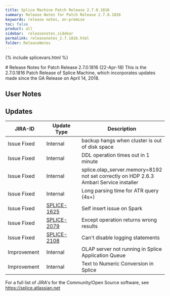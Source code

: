 ```yaml
---
title: Splice Machine Patch Release 2.7.0.1816
summary: Release Notes for Patch Release 2.7.0.1816
keywords: release notes, on-premise
toc: false
product: all
sidebar:  releasenotes_sidebar
permalink: releasenotes_2.7.1816.html
folder: ReleaseNotes
---
```

{% include splicevars.html %}
<section>
<div class="TopicContent" data-swiftype-index="true" markdown="1">
# Release Notes for Patch Release 2.7.0.1816 (22-Apr-18)
This is the 2.7.0.1816 Patch Release of Splice Machine, which incorporates updates made since the GA Release on April 14, 2018.

## User Notes

## Updates
<table>
    <col width="125px" />
    <col width="125px" />
    <col />
    <thead>
        <tr>
            <th>JIRA-ID</th>
            <th>Update Type</th>
            <th>Description</th>
        </tr>
    </thead>
    <tbody>
        <tr>
            <td>Issue Fixed</td>
            <td>Internal</td>
            <td>backup hangs when cluster is out of disk space</td>
        </tr>
        <tr>
            <td>Issue Fixed</td>
            <td>Internal</td>
            <td>DDL operation times out in 1 minute</td>
        </tr>
        <tr>
            <td>Issue Fixed</td>
            <td>Internal</td>
            <td>splice.olap_server.memory=8192 not set correctly on HDP 2.6.3 Ambari Service installer</td>
        </tr>
        <tr>
            <td>Issue Fixed</td>
            <td>Internal</td>
            <td>Long parsing time for ATR query (4s+)</td>
        </tr>
        <tr>
            <td>Issue Fixed</td>
            <td><a href="https://splice.atlassian.net/browse/SPLICE-1625" target="_blank">SPLICE-1625</td>
            <td>Self insert issue on Spark</td>
        </tr>
        <tr>
            <td>Issue Fixed</td>
            <td><a href="https://splice.atlassian.net/browse/SPLICE-2079" target="_blank">SPLICE-2079</td>
            <td>Except operation returns wrong results</td>
        </tr>
        <tr>
            <td>Issue Fixed</td>
            <td><a href="https://splice.atlassian.net/browse/SPLICE-2108" target="_blank">SPLICE-2108</td>
            <td>Can't disable logging statements</td>
        </tr>
        <tr>
            <td>Improvement</td>
            <td>Internal</td>
            <td>OLAP server not running in Splice Application Queue</td>
        </tr>
        <tr>
            <td>Improvement</td>
            <td>Internal</td>
            <td>Text to Numeric Conversion in Splice</td>
        </tr>
    </tbody>
</table>

For a full list of JIRA's for the Community/Open Source software, see <https://splice.atlassian.net>

</div>
</section>
